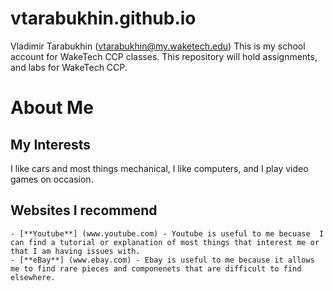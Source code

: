 # vtarabukhin.github.io
Vladimir Tarabukhin (vtarabukhin@my.waketech.edu)
This is my school account for WakeTech CCP classes.
This repository will hold assignments, and labs for WakeTech CCP.

# About Me
## My Interests
I like cars and most things mechanical, I like computers, and I play video games on occasion.
## Websites I recommend
	- [**Youtube**] (www.youtube.com) - Youtube is useful to me becuase  I can find a tutorial or explanation of most things that interest me or that I am having issues with.
	- [**eBay**] (www.ebay.com) - Ebay is useful to me because it allows  me to find rare pieces and componenets that are difficult to find elsewhere.